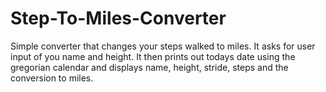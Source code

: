 # Step-To-Miles-Converter
Simple converter that changes your steps walked to miles. It asks for user input of you name and height. It then prints out todays date using the gregorian calendar and displays name, height, stride, steps and the conversion to miles.
